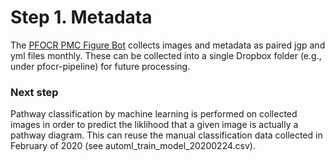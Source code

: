 # Step 1. Metadata

The [PFOCR PMC Figure Bot](https://github.com/wikipathways/pfocr-pmcfigurebot) collects images and metadata as paired jgp and yml files monthly. These can be collected into a single Dropbox folder (e.g., under pfocr-pipeline) for future processing.

### Next step

Pathway classification by machine learning is performed on collected images in order to predict the liklihood that a given image is actually a pathway diagram. This can reuse the manual classification data collected in February of 2020 (see automl_train_model_20200224.csv).
